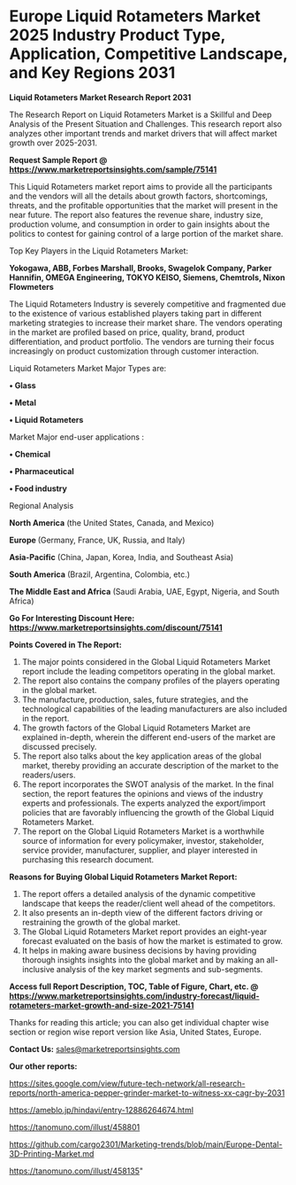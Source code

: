  # Europe Liquid Rotameters Market 2025 Industry Product Type, Application, Competitive Landscape, and Key Regions 2031

<strong>Liquid Rotameters Market Research Report 2031</strong>

The Research Report on Liquid Rotameters Market is a Skillful and Deep Analysis of the Present Situation and Challenges. This research report also analyzes other important trends and market drivers that will affect market growth over 2025-2031.

<strong>Request Sample Report @ <a href=https://www.marketreportsinsights.com/sample/75141>https://www.marketreportsinsights.com/sample/75141</a></strong>

This Liquid Rotameters market report aims to provide all the participants and the vendors will all the details about growth factors, shortcomings, threats, and the profitable opportunities that the market will present in the near future. The report also features the revenue share, industry size, production volume, and consumption in order to gain insights about the politics to contest for gaining control of a large portion of the market share.

Top Key Players in the Liquid Rotameters Market:

<strong>Yokogawa, ABB, Forbes Marshall, Brooks, Swagelok Company, Parker Hannifin, OMEGA Engineering, TOKYO KEISO, Siemens, Chemtrols, Nixon Flowmeters</strong>

The Liquid Rotameters Industry is severely competitive and fragmented due to the existence of various established players taking part in different marketing strategies to increase their market share. The vendors operating in the market are profiled based on price, quality, brand, product differentiation, and product portfolio. The vendors are turning their focus increasingly on product customization through customer interaction.

Liquid Rotameters Market Major Types are:

<strong>• Glass

• Metal

• Liquid Rotameters</strong>

Market Major end-user applications :

<strong>• Chemical

• Pharmaceutical

• Food industry</strong>

Regional Analysis

</u><strong><b>North America</b></strong> (the United States, Canada, and Mexico)

<strong><b>Europe </b></strong>(Germany, France, UK, Russia, and Italy)

<strong><b>Asia-Pacific</b></strong> (China, Japan, Korea, India, and Southeast Asia)

<strong><b>South America</b></strong> (Brazil, Argentina, Colombia, etc.)

<strong><b>The Middle East and Africa</b></strong> (Saudi Arabia, UAE, Egypt, Nigeria, and South Africa)

<strong>Go For Interesting Discount Here: <a href=https://www.marketreportsinsights.com/discount/75141>https://www.marketreportsinsights.com/discount/75141</a></strong>

<strong>Points Covered in The Report:</strong>
<ol>
  <li>The major points considered in the Global Liquid Rotameters Market report include the leading competitors operating in the global market.</li>
  <li>The report also contains the company profiles of the players operating in the global market.</li>
  <li>The manufacture, production, sales, future strategies, and the technological capabilities of the leading manufacturers are also included in the report.</li>
  <li>The growth factors of the Global Liquid Rotameters Market are explained in-depth, wherein the different end-users of the market are discussed precisely.</li>
  <li>The report also talks about the key application areas of the global market, thereby providing an accurate description of the market to the readers/users.</li>
  <li>The report incorporates the SWOT analysis of the market. In the final section, the report features the opinions and views of the industry experts and professionals. The experts analyzed the export/import policies that are favorably influencing the growth of the Global Liquid Rotameters Market.</li>
  <li>The report on the Global Liquid Rotameters Market is a worthwhile source of information for every policymaker, investor, stakeholder, service provider, manufacturer, supplier, and player interested in purchasing this research document.</li>
</ol>
<strong>Reasons for Buying Global Liquid Rotameters Market Report:</strong>

<ol>
  <li>The report offers a detailed analysis of the dynamic competitive landscape that keeps the reader/client well ahead of the competitors.</li>
  <li>It also presents an in-depth view of the different factors driving or restraining the growth of the global market.</li>
  <li>The Global Liquid Rotameters Market report provides an eight-year forecast evaluated on the basis of how the market is estimated to grow.</li>
  <li>It helps in making aware business decisions by having providing thorough insights insights into the global market and by making an all-inclusive analysis of the key market segments and sub-segments.</li>
</ol>
<strong>Access full Report Description, TOC, Table of Figure, Chart, etc. @ <a href=https://www.marketreportsinsights.com/industry-forecast/liquid-rotameters-market-growth-and-size-2021-75141>https://www.marketreportsinsights.com/industry-forecast/liquid-rotameters-market-growth-and-size-2021-75141</a></strong>


Thanks for reading this article; you can also get individual chapter wise section or region wise report version like Asia, United States, Europe.

<strong>Contact Us:</strong>
sales@marketreportsinsights.com

<strong>Our other reports:</strong>

<a href=https://sites.google.com/view/future-tech-network/all-research-reports/north-america-pepper-grinder-market-to-witness-xx-cagr-by-2031>https://sites.google.com/view/future-tech-network/all-research-reports/north-america-pepper-grinder-market-to-witness-xx-cagr-by-2031</a>

<a href=https://ameblo.jp/hindavi/entry-12886264674.html>https://ameblo.jp/hindavi/entry-12886264674.html</a>

<a href=https://tanomuno.com/illust/458801>https://tanomuno.com/illust/458801</a>

<a href=https://github.com/cargo2301/Marketing-trends/blob/main/Europe-Dental-3D-Printing-Market.md>https://github.com/cargo2301/Marketing-trends/blob/main/Europe-Dental-3D-Printing-Market.md</a>

<a href=https://tanomuno.com/illust/458135>https://tanomuno.com/illust/458135</a>"

